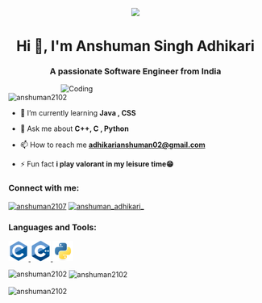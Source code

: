 <p align="center">
<img src="https://raw.githubusercontent.com/gist/codesandtags/998ecaff2f1b1a0f1d97d6d8a93867b9/raw/0d405110fc8f9a4acfd31937a820076dea8fe46f/welcome.gif">

<h1 align="center">Hi 👋, I'm Anshuman Singh Adhikari</h1>
<h3 align="center">A passionate Software Engineer from India</h3>

<img align="right" alt="Coding" width="400" src="https://media4.giphy.com/media/v1.Y2lkPTc5MGI3NjExOGE2OTMyNzZiZDU0NDdlYjhhNGNkMzFiZmQ1OTE2OTc4YTY2OWQ1NCZlcD12MV9pbnRlcm5hbF9naWZzX2dpZklkJmN0PWc/qgQUggAC3Pfv687qPC/giphy.gif">

<p align="left"> <img src="https://komarev.com/ghpvc/?username=anshuman2102&label=Profile%20views&color=0e75b6&style=flat" alt="anshuman2102" /> </p>

- 🌱 I’m currently learning **Java , CSS**

- 💬 Ask me about **C++, C , Python**

- 📫 How to reach me **adhikarianshuman02@gmail.com**

- ⚡ Fun fact **i play valorant in my leisure time😁**

<h3 align="left">Connect with me:</h3>
<p align="left">
<a href="https://linkedin.com/in/anshuman2107" target="blank"><img align="center" src="https://raw.githubusercontent.com/rahuldkjain/github-profile-readme-generator/master/src/images/icons/Social/linked-in-alt.svg" alt="anshuman2107" height="30" width="40" /></a>
<a href="https://instagram.com/anshuman_adhikari_" target="blank"><img align="center" src="https://raw.githubusercontent.com/rahuldkjain/github-profile-readme-generator/master/src/images/icons/Social/instagram.svg" alt="anshuman_adhikari_" height="30" width="40" /></a>
</p>

<h3 align="left">Languages and Tools:</h3>
<p align="left"> <a href="https://www.cprogramming.com/" target="_blank" rel="noreferrer"> <img src="https://raw.githubusercontent.com/devicons/devicon/master/icons/c/c-original.svg" alt="c" width="40" height="40"/> </a> <a href="https://www.w3schools.com/cpp/" target="_blank" rel="noreferrer"> <img src="https://raw.githubusercontent.com/devicons/devicon/master/icons/cplusplus/cplusplus-original.svg" alt="cplusplus" width="40" height="40"/> </a> <a href="https://www.python.org" target="_blank" rel="noreferrer"> <img src="https://raw.githubusercontent.com/devicons/devicon/master/icons/python/python-original.svg" alt="python" width="40" height="40"/> </a> </p>

<p><img align="left" src="https://github-readme-stats.vercel.app/api/top-langs?username=anshuman2102&show_icons=true&locale=en&layout=compact" alt="anshuman2102" /></p>

<p>&nbsp;<img align="center" src="https://github-readme-stats.vercel.app/api?username=anshuman2102&show_icons=true&locale=en" alt="anshuman2102" /></p>

<p><img align="center" src="https://github-readme-streak-stats.herokuapp.com/?user=anshuman2102&" alt="anshuman2102" /></p>
